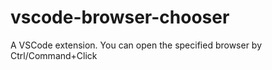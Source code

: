 # vscode-browser-chooser
A VSCode extension. You can open the specified browser by Ctrl/Command+Click
